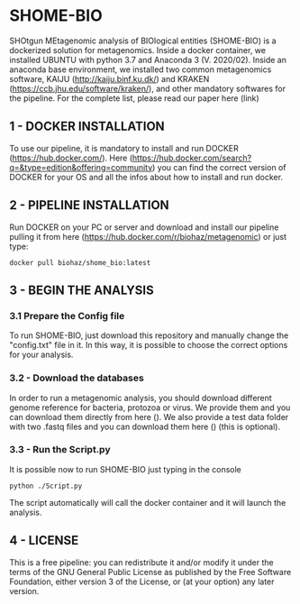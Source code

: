 # SHOME-BIO

SHOtgun MEtagenomic analysis of BIOlogical entities (SHOME-BIO) is a dockerized solution for metagenomics. Inside a docker container, we installed UBUNTU with python 3.7 and Anaconda 3 (V. 2020/02).
Inside an anaconda base environment, we installed two common metagenomics software, KAIJU (http://kaiju.binf.ku.dk/) and KRAKEN (https://ccb.jhu.edu/software/kraken/), and other mandatory softwares for the pipeline. For the complete list, please read our paper here (link)


## 1 - DOCKER INSTALLATION

To use our pipeline, it is mandatory to install and run DOCKER (https://hub.docker.com/). Here (https://hub.docker.com/search?q=&type=edition&offering=community) you can find the correct version of DOCKER for your OS and all the infos about how to install and run docker. 


## 2 - PIPELINE INSTALLATION

Run DOCKER on your PC or server and download and install our pipeline pulling it from here (https://hub.docker.com/r/biohaz/metagenomic) or just type:
```
docker pull biohaz/shome_bio:latest
```


## 3 - BEGIN THE ANALYSIS

### 3.1 Prepare the Config file

To run SHOME-BIO, just download this repository and manually change the "config.txt" file in it. In this way, it is possible to choose the correct options for your analysis.

### 3.2 - Download the databases

In order to run a metagenomic analysis, you should download different genome reference for bacteria, protozoa or virus.
We provide them and you can download them directly from here ().
We also provide a test data folder with two .fastq files and you can download them here () (this is optional).

### 3.3 - Run the Script.py

It is possible now to run SHOME-BIO just typing in the console

```
python ./Script.py
```

The script automatically will call the docker container and it will launch the analysis.

## 4 - LICENSE
This is a free pipeline: you can redistribute it and/or modify it under the terms of the GNU General Public License as published by the Free Software Foundation, either version 3 of the License, or (at your option) any later version.
